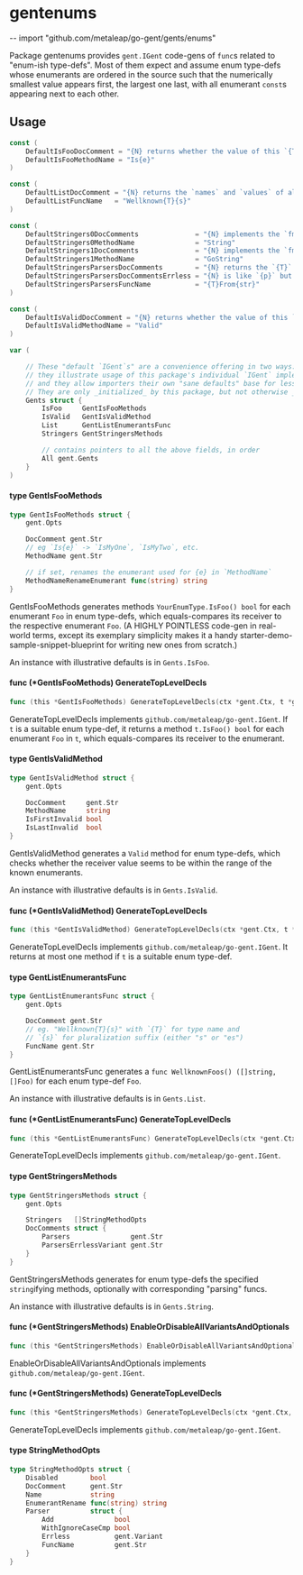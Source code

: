# gentenums
--
    import "github.com/metaleap/go-gent/gents/enums"

Package gentenums provides `gent.IGent` code-gens of `func`s related to
"enum-ish type-defs". Most of them expect and assume enum type-defs whose
enumerants are ordered in the source such that the numerically smallest value
appears first, the largest one last, with all enumerant `const`s appearing next
to each other.

## Usage

```go
const (
	DefaultIsFooDocComment = "{N} returns whether the value of this `{T}` equals `{e}`."
	DefaultIsFooMethodName = "Is{e}"
)
```

```go
const (
	DefaultListDocComment = "{N} returns the `names` and `values` of all {n} well-known `{T}` enumerants."
	DefaultListFuncName   = "Wellknown{T}{s}"
)
```

```go
const (
	DefaultStringers0DocComments              = "{N} implements the `fmt.Stringer` interface."
	DefaultStringers0MethodName               = "String"
	DefaultStringers1DocComments              = "{N} implements the `fmt.GoStringer` interface."
	DefaultStringers1MethodName               = "GoString"
	DefaultStringersParsersDocComments        = "{N} returns the `{T}` represented by `{s}` (as returned by `{T}.{str}`, {caseSensitivity}), or an `error` if none exists."
	DefaultStringersParsersDocCommentsErrless = "{N} is like `{p}` but returns `{fallback}` for unrecognized inputs."
	DefaultStringersParsersFuncName           = "{T}From{str}"
)
```

```go
const (
	DefaultIsValidDocComment = "{N} returns whether the value of this `{T}` is between `{fn}` ({fh}) and `{ln}` ({lh})."
	DefaultIsValidMethodName = "Valid"
)
```

```go
var (

	// These "default `IGent`s" are a convenience offering in two ways:
	// they illustrate usage of this package's individual `IGent` implementers' fields,
	// and they allow importers their own "sane defaults" base for less-noisy tweaking.
	// They are only _initialized_ by this package, but not otherwise _used_ by it.
	Gents struct {
		IsFoo     GentIsFooMethods
		IsValid   GentIsValidMethod
		List      GentListEnumerantsFunc
		Stringers GentStringersMethods

		// contains pointers to all the above fields, in order
		All gent.Gents
	}
)
```

#### type GentIsFooMethods

```go
type GentIsFooMethods struct {
	gent.Opts

	DocComment gent.Str
	// eg `Is{e}` -> `IsMyOne`, `IsMyTwo`, etc.
	MethodName gent.Str

	// if set, renames the enumerant used for {e} in `MethodName`
	MethodNameRenameEnumerant func(string) string
}
```

GentIsFooMethods generates methods `YourEnumType.IsFoo() bool` for each
enumerant `Foo` in enum type-defs, which equals-compares its receiver to the
respective enumerant `Foo`. (A HIGHLY POINTLESS code-gen in real-world terms,
except its exemplary simplicity makes it a handy
starter-demo-sample-snippet-blueprint for writing new ones from scratch.)

An instance with illustrative defaults is in `Gents.IsFoo`.

#### func (*GentIsFooMethods) GenerateTopLevelDecls

```go
func (this *GentIsFooMethods) GenerateTopLevelDecls(ctx *gent.Ctx, t *gent.Type) (yield Syns)
```
GenerateTopLevelDecls implements `github.com/metaleap/go-gent.IGent`. If `t` is
a suitable enum type-def, it returns a method `t.IsFoo() bool` for each
enumerant `Foo` in `t`, which equals-compares its receiver to the enumerant.

#### type GentIsValidMethod

```go
type GentIsValidMethod struct {
	gent.Opts

	DocComment     gent.Str
	MethodName     string
	IsFirstInvalid bool
	IsLastInvalid  bool
}
```

GentIsValidMethod generates a `Valid` method for enum type-defs, which checks
whether the receiver value seems to be within the range of the known enumerants.

An instance with illustrative defaults is in `Gents.IsValid`.

#### func (*GentIsValidMethod) GenerateTopLevelDecls

```go
func (this *GentIsValidMethod) GenerateTopLevelDecls(ctx *gent.Ctx, t *gent.Type) (yield Syns)
```
GenerateTopLevelDecls implements `github.com/metaleap/go-gent.IGent`. It returns
at most one method if `t` is a suitable enum type-def.

#### type GentListEnumerantsFunc

```go
type GentListEnumerantsFunc struct {
	gent.Opts

	DocComment gent.Str
	// eg. "Wellknown{T}{s}" with `{T}` for type name and
	// `{s}` for pluralization suffix (either "s" or "es")
	FuncName gent.Str
}
```

GentListEnumerantsFunc generates a `func WellknownFoos() ([]string, []Foo)` for
each enum type-def `Foo`.

An instance with illustrative defaults is in `Gents.List`.

#### func (*GentListEnumerantsFunc) GenerateTopLevelDecls

```go
func (this *GentListEnumerantsFunc) GenerateTopLevelDecls(ctx *gent.Ctx, t *gent.Type) (yield Syns)
```
GenerateTopLevelDecls implements `github.com/metaleap/go-gent.IGent`.

#### type GentStringersMethods

```go
type GentStringersMethods struct {
	gent.Opts

	Stringers   []StringMethodOpts
	DocComments struct {
		Parsers               gent.Str
		ParsersErrlessVariant gent.Str
	}
}
```

GentStringersMethods generates for enum type-defs the specified `string`ifying
methods, optionally with corresponding "parsing" funcs.

An instance with illustrative defaults is in `Gents.String`.

#### func (*GentStringersMethods) EnableOrDisableAllVariantsAndOptionals

```go
func (this *GentStringersMethods) EnableOrDisableAllVariantsAndOptionals(enabled bool)
```
EnableOrDisableAllVariantsAndOptionals implements
`github.com/metaleap/go-gent.IGent`.

#### func (*GentStringersMethods) GenerateTopLevelDecls

```go
func (this *GentStringersMethods) GenerateTopLevelDecls(ctx *gent.Ctx, t *gent.Type) (yield Syns)
```
GenerateTopLevelDecls implements `github.com/metaleap/go-gent.IGent`.

#### type StringMethodOpts

```go
type StringMethodOpts struct {
	Disabled        bool
	DocComment      gent.Str
	Name            string
	EnumerantRename func(string) string
	Parser          struct {
		Add               bool
		WithIgnoreCaseCmp bool
		Errless           gent.Variant
		FuncName          gent.Str
	}
}
```
